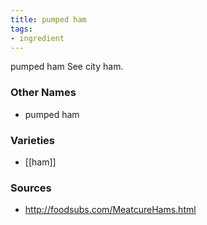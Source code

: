 ```yaml
---
title: pumped ham
tags:
- ingredient
---
```

pumped ham See city ham.

### Other Names

* pumped ham

### Varieties

* [[ham]]

### Sources
* http://foodsubs.com/MeatcureHams.html
